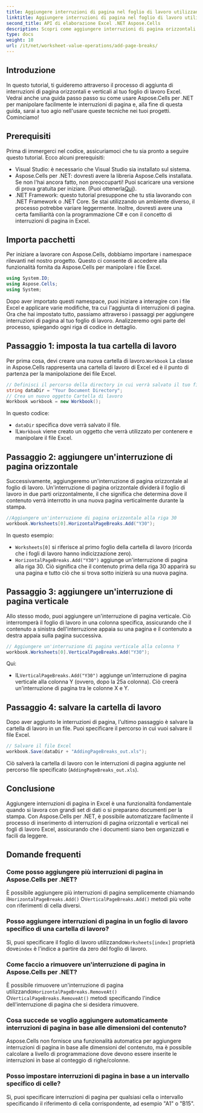 ```yaml
---
title: Aggiungere interruzioni di pagina nel foglio di lavoro utilizzando Aspose.Cells
linktitle: Aggiungere interruzioni di pagina nel foglio di lavoro utilizzando Aspose.Cells
second_title: API di elaborazione Excel .NET Aspose.Cells
description: Scopri come aggiungere interruzioni di pagina orizzontali e verticali in Excel usando Aspose.Cells per .NET con questa guida passo-passo. Rendi i tuoi file Excel adatti alla stampa.
type: docs
weight: 10
url: /it/net/worksheet-value-operations/add-page-breaks/
---
```

## Introduzione
In questo tutorial, ti guideremo attraverso il processo di aggiunta di interruzioni di pagina orizzontali e verticali al tuo foglio di lavoro Excel. Vedrai anche una guida passo passo su come usare Aspose.Cells per .NET per manipolare facilmente le interruzioni di pagina e, alla fine di questa guida, sarai a tuo agio nell'usare queste tecniche nei tuoi progetti. Cominciamo!
## Prerequisiti
Prima di immergerci nel codice, assicuriamoci che tu sia pronto a seguire questo tutorial. Ecco alcuni prerequisiti:
- Visual Studio: è necessario che Visual Studio sia installato sul sistema.
-  Aspose.Cells per .NET: dovresti avere la libreria Aspose.Cells installata. Se non l'hai ancora fatto, non preoccuparti! Puoi scaricare una versione di prova gratuita per iniziare. (Puoi ottenerla[Qui](https://releases.aspose.com/cells/net/)).
- .NET Framework: questo tutorial presuppone che tu stia lavorando con .NET Framework o .NET Core. Se stai utilizzando un ambiente diverso, il processo potrebbe variare leggermente.
Inoltre, dovresti avere una certa familiarità con la programmazione C# e con il concetto di interruzioni di pagina in Excel.
## Importa pacchetti
Per iniziare a lavorare con Aspose.Cells, dobbiamo importare i namespace rilevanti nel nostro progetto. Questo ci consente di accedere alla funzionalità fornita da Aspose.Cells per manipolare i file Excel.
```csharp
using System.IO;
using Aspose.Cells;
using System;
```
Dopo aver importato questi namespace, puoi iniziare a interagire con i file Excel e applicare varie modifiche, tra cui l'aggiunta di interruzioni di pagina.
Ora che hai impostato tutto, passiamo attraverso i passaggi per aggiungere interruzioni di pagina al tuo foglio di lavoro. Analizzeremo ogni parte del processo, spiegando ogni riga di codice in dettaglio.
## Passaggio 1: imposta la tua cartella di lavoro
 Per prima cosa, devi creare una nuova cartella di lavoro.`Workbook` La classe in Aspose.Cells rappresenta una cartella di lavoro di Excel ed è il punto di partenza per la manipolazione dei file Excel.
```csharp
// Definisci il percorso della directory in cui verrà salvato il tuo file
string dataDir = "Your Document Directory";
// Crea un nuovo oggetto Cartella di lavoro
Workbook workbook = new Workbook();
```
In questo codice:
- `dataDir` specifica dove verrà salvato il file.
-  IL`Workbook` viene creato un oggetto che verrà utilizzato per contenere e manipolare il file Excel.
## Passaggio 2: aggiungere un'interruzione di pagina orizzontale
Successivamente, aggiungeremo un'interruzione di pagina orizzontale al foglio di lavoro. Un'interruzione di pagina orizzontale dividerà il foglio di lavoro in due parti orizzontalmente, il che significa che determina dove il contenuto verrà interrotto in una nuova pagina verticalmente durante la stampa.
```csharp
//Aggiungere un'interruzione di pagina orizzontale alla riga 30
workbook.Worksheets[0].HorizontalPageBreaks.Add("Y30");
```
In questo esempio:
- `Worksheets[0]` si riferisce al primo foglio della cartella di lavoro (ricorda che i fogli di lavoro hanno indicizzazione zero).
- `HorizontalPageBreaks.Add("Y30")` aggiunge un'interruzione di pagina alla riga 30. Ciò significa che il contenuto prima della riga 30 apparirà su una pagina e tutto ciò che si trova sotto inizierà su una nuova pagina.
## Passaggio 3: aggiungere un'interruzione di pagina verticale
Allo stesso modo, puoi aggiungere un'interruzione di pagina verticale. Ciò interromperà il foglio di lavoro in una colonna specifica, assicurando che il contenuto a sinistra dell'interruzione appaia su una pagina e il contenuto a destra appaia sulla pagina successiva.
```csharp
// Aggiungere un'interruzione di pagina verticale alla colonna Y
workbook.Worksheets[0].VerticalPageBreaks.Add("Y30");
```
Qui:
-  IL`VerticalPageBreaks.Add("Y30")` aggiunge un'interruzione di pagina verticale alla colonna Y (ovvero, dopo la 25a colonna). Ciò creerà un'interruzione di pagina tra le colonne X e Y.
## Passaggio 4: salvare la cartella di lavoro
Dopo aver aggiunto le interruzioni di pagina, l'ultimo passaggio è salvare la cartella di lavoro in un file. Puoi specificare il percorso in cui vuoi salvare il file Excel.
```csharp
// Salvare il file Excel
workbook.Save(dataDir + "AddingPageBreaks_out.xls");
```
Ciò salverà la cartella di lavoro con le interruzioni di pagina aggiunte nel percorso file specificato (`AddingPageBreaks_out.xls`).
## Conclusione
Aggiungere interruzioni di pagina in Excel è una funzionalità fondamentale quando si lavora con grandi set di dati o si preparano documenti per la stampa. Con Aspose.Cells per .NET, è possibile automatizzare facilmente il processo di inserimento di interruzioni di pagina orizzontali e verticali nei fogli di lavoro Excel, assicurando che i documenti siano ben organizzati e facili da leggere.
## Domande frequenti
### Come posso aggiungere più interruzioni di pagina in Aspose.Cells per .NET?
 È possibile aggiungere più interruzioni di pagina semplicemente chiamando il`HorizontalPageBreaks.Add()` O`VerticalPageBreaks.Add()` metodi più volte con riferimenti di cella diversi.
### Posso aggiungere interruzioni di pagina in un foglio di lavoro specifico di una cartella di lavoro?
 Sì, puoi specificare il foglio di lavoro utilizzando`Worksheets[index]` proprietà dove`index` è l'indice a partire da zero del foglio di lavoro.
### Come faccio a rimuovere un'interruzione di pagina in Aspose.Cells per .NET?
 È possibile rimuovere un'interruzione di pagina utilizzando`HorizontalPageBreaks.RemoveAt()` O`VerticalPageBreaks.RemoveAt()` metodi specificando l'indice dell'interruzione di pagina che si desidera rimuovere.
### Cosa succede se voglio aggiungere automaticamente interruzioni di pagina in base alle dimensioni del contenuto?
Aspose.Cells non fornisce una funzionalità automatica per aggiungere interruzioni di pagina in base alle dimensioni del contenuto, ma è possibile calcolare a livello di programmazione dove devono essere inserite le interruzioni in base al conteggio di righe/colonne.
### Posso impostare interruzioni di pagina in base a un intervallo specifico di celle?
Sì, puoi specificare interruzioni di pagina per qualsiasi cella o intervallo specificando il riferimento di cella corrispondente, ad esempio "A1" o "B15".
